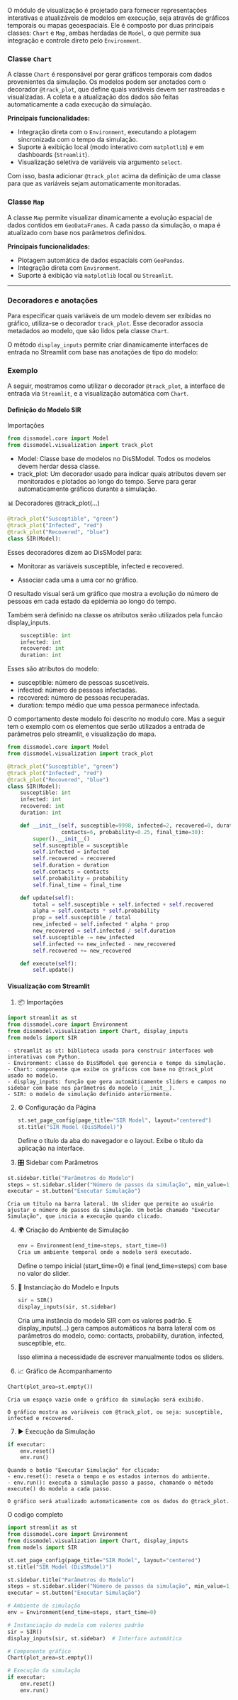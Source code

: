 O módulo de visualização é projetado para fornecer representações interativas e atualizáveis de modelos em execução, seja através de gráficos temporais ou mapas geoespaciais. Ele é composto por duas principais classes: `Chart` e `Map`, ambas herdadas de `Model`, o que permite sua integração e controle direto pelo `Environment`.

### Classe `Chart`

A classe `Chart` é responsável por gerar gráficos temporais com dados provenientes da simulação. Os modelos podem ser anotados com o decorador `@track_plot`, que define quais variáveis devem ser rastreadas e visualizadas. A coleta e a atualização dos dados são feitas automaticamente a cada execução da simulação.

**Principais funcionalidades:**

- Integração direta com o `Environment`, executando a plotagem sincronizada com o tempo da simulação.
- Suporte à exibição local (modo interativo com `matplotlib`) e em dashboards (`Streamlit`).
- Visualização seletiva de variáveis via argumento `select`.


Com isso, basta adicionar `@track_plot` acima da definição de uma classe para que as variáveis sejam automaticamente monitoradas.

### Classe `Map`

A classe `Map` permite visualizar dinamicamente a evolução espacial de dados contidos em `GeoDataFrames`. A cada passo da simulação, o mapa é atualizado com base nos parâmetros definidos.

**Principais funcionalidades:**

- Plotagem automática de dados espaciais com `GeoPandas`.
- Integração direta com `Environment`.
- Suporte à exibição via `matplotlib` local ou `Streamlit`.

---


### Decoradores e anotações

Para especificar quais variáveis de um modelo devem ser exibidas no gráfico, utiliza-se o decorador `track_plot`. Esse decorador associa metadados ao modelo, que são lidos pela classe `Chart`.


O método `display_inputs` permite criar dinamicamente interfaces de entrada no Streamlit com base nas anotações de tipo do modelo:


### Exemplo

A seguir, mostramos como utilizar o decorador `@track_plot`, a interface de entrada via `Streamlit`, e a visualização automática com `Chart`.

#### Definição do Modelo SIR

 Importações

```python
from dissmodel.core import Model
from dissmodel.visualization import track_plot
```

- Model: Classe base de modelos no DisSModel. Todos os modelos devem herdar dessa classe.
- track_plot: Um decorador usado para indicar quais atributos devem ser monitorados e plotados ao longo do tempo. Serve para gerar automaticamente gráficos durante a simulação.

📊 Decoradores @track_plot(...)
```python
@track_plot("Susceptible", "green")
@track_plot("Infected", "red")
@track_plot("Recovered", "blue")
class SIR(Model):   

```
Esses decoradores dizem ao DisSModel para:

- Monitorar as variáveis susceptible, infected e recovered.

- Associar cada uma a uma cor no gráfico.

O resultado visual será um gráfico que mostra a evolução do número de pessoas em cada estado da epidemia ao longo do tempo.


Também será definido na classe os atributos serão utilizados pela funcão display_inputs.



```python
    susceptible: int
    infected: int
    recovered: int
    duration: int
```

Esses são atributos do modelo:
- susceptible: número de pessoas suscetíveis.
- infected: número de pessoas infectadas.
- recovered: número de pessoas recuperadas.
- duration: tempo médio que uma pessoa permanece infectada.

O comportamento deste modelo foi descrito no modulo core. Mas a seguir tem o exemplo com os elementos que serão utilizados a entrada de parâmetros pelo streamlit, e visualização do mapa. 

```python
from dissmodel.core import Model
from dissmodel.visualization import track_plot

@track_plot("Susceptible", "green")
@track_plot("Infected", "red")
@track_plot("Recovered", "blue")
class SIR(Model):
    susceptible: int
    infected: int
    recovered: int
    duration: int

    def __init__(self, susceptible=9998, infected=2, recovered=0, duration=2,
                 contacts=6, probability=0.25, final_time=30):
        super().__init__()
        self.susceptible = susceptible
        self.infected = infected
        self.recovered = recovered
        self.duration = duration
        self.contacts = contacts
        self.probability = probability
        self.final_time = final_time

    def update(self):
        total = self.susceptible + self.infected + self.recovered
        alpha = self.contacts * self.probability
        prop = self.susceptible / total
        new_infected = self.infected * alpha * prop
        new_recovered = self.infected / self.duration
        self.susceptible -= new_infected
        self.infected += new_infected - new_recovered
        self.recovered += new_recovered

    def execute(self):
        self.update()

```

#### Visualização com Streamlit




1. 📦 Importações
```python
import streamlit as st
from dissmodel.core import Environment
from dissmodel.visualization import Chart, display_inputs
from models import SIR
```

    - streamlit as st: biblioteca usada para construir interfaces web interativas com Python.
    - Environment: classe do DisSModel que gerencia o tempo da simulação.
    - Chart: componente que exibe os gráficos com base no @track_plot usado no modelo.
    - display_inputs: função que gera automáticamente sliders e campos no sidebar com base nos parâmetros do modelo (__init__).
    - SIR: o modelo de simulação definido anteriormente.

2. ⚙️ Configuração da Página

    ```python
    st.set_page_config(page_title="SIR Model", layout="centered")
    st.title("SIR Model (DisSModel)")
    ```

    Define o título da aba do navegador e o layout. Exibe o título da aplicação na interface.

3. 🎛️ Sidebar com Parâmetros
```python
st.sidebar.title("Parâmetros do Modelo")
steps = st.sidebar.slider("Número de passos da simulação", min_value=1, max_value=50, value=10)
executar = st.button("Executar Simulação")
```

    Cria um título na barra lateral. Um slider que permite ao usuário ajustar o número de passos da simulação. Um botão chamado "Executar Simulação", que inicia a execução quando clicado.

4. 🌍 Criação do Ambiente de Simulação

    ```python
    env = Environment(end_time=steps, start_time=0)
    Cria um ambiente temporal onde o modelo será executado.
    ```

    Define o tempo inicial (start_time=0) e final (end_time=steps) com base no valor do slider.

5. 🧪 Instanciação do Modelo e Inputs
    ```python
    sir = SIR()
    display_inputs(sir, st.sidebar)
    ```
    Cria uma instância do modelo SIR com os valores padrão. E display_inputs(...) gera campos automáticos na barra lateral com os parâmetros do modelo, como: contacts, probability, duration, infected, susceptible, etc.

    Isso elimina a necessidade de escrever manualmente todos os sliders.

6. 📈 Gráfico de Acompanhamento
```python
Chart(plot_area=st.empty())
```

    Cria um espaço vazio onde o gráfico da simulação será exibido.

    O gráfico mostra as variáveis com @track_plot, ou seja: susceptible, infected e recovered.

7. ▶️ Execução da Simulação
```python
if executar:
    env.reset()
    env.run()
```
    Quando o botão "Executar Simulação" for clicado:
    - env.reset(): reseta o tempo e os estados internos do ambiente.
    - env.run(): executa a simulação passo a passo, chamando o método execute() do modelo a cada passo.

    O gráfico será atualizado automaticamente com os dados do @track_plot.




O codigo completo
```python
import streamlit as st
from dissmodel.core import Environment
from dissmodel.visualization import Chart, display_inputs
from models import SIR

st.set_page_config(page_title="SIR Model", layout="centered")
st.title("SIR Model (DisSModel)")

st.sidebar.title("Parâmetros do Modelo")
steps = st.sidebar.slider("Número de passos da simulação", min_value=1, max_value=50, value=10)
executar = st.button("Executar Simulação")

# Ambiente de simulação
env = Environment(end_time=steps, start_time=0)

# Instanciação do modelo com valores padrão
sir = SIR()
display_inputs(sir, st.sidebar)  # Interface automática

# Componente gráfico
Chart(plot_area=st.empty())

# Execução da simulação
if executar:
    env.reset()
    env.run()

```
